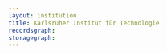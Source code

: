 ```yaml
---
layout: institution
title: Karlsruher Institut für Technologie
recordsgraph: 
storagegraph: 
---
```

